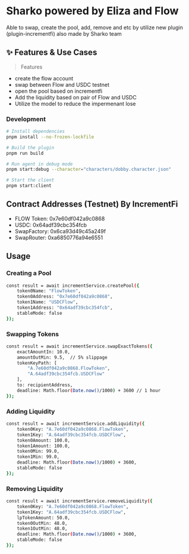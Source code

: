 # Sharko powered by Eliza and Flow

Able to swap, create the pool, add, remove and etc by utilize new plugin (plugin-incrementfi) also made by Sharko team

## ✨ Features & Use Cases

> Features

- create the flow account
- swap between Flow and USDC testnet
- open the pool based on incrementfi
- Add the liquidity based on pair of Flow and USDC
- Utilize the model to reduce the impermenant lose

### Development
```bash
# Install dependencies
pnpm install --no-frozen-lockfile

# Build the plugin
pnpm run build

# Run agent in debug mode
pnpm start:debug --character="characters/dobby.character.json"

# Start the client
pnpm start:client
```

## Contract Addresses (Testnet) By IncrementFi

- FLOW Token: 0x7e60df042a9c0868
- USDC: 0x64adf39cbc354fcb
- SwapFactory: 0x6ca93d49c45a249f
- SwapRouter: 0xa6850776a94e6551

## Usage

### Creating a Pool
```bash
const result = await incrementService.createPool({
    token0Name: "FlowToken",
    token0Address: "0x7e60df042a9c0868",
    token1Name: "USDCFlow",
    token1Address: "0x64adf39cbc354fcb",
    stableMode: false
});
```

### Swapping Tokens
```bash
const result = await incrementService.swapExactTokens({
    exactAmountIn: 10.0,
    amountOutMin: 9.5,  // 5% slippage
    tokenKeyPath: [
        "A.7e60df042a9c0868.FlowToken",
        "A.64adf39cbc354fcb.USDCFlow"
    ],
    to: recipientAddress,
    deadline: Math.floor(Date.now()/1000) + 3600 // 1 hour
});
```

### Adding Liquidity
```bash
const result = await incrementService.addLiquidity({
    token0Key: "A.7e60df042a9c0868.FlowToken",
    token1Key: "A.64adf39cbc354fcb.USDCFlow",
    token0Amount: 100.0,
    token1Amount: 100.0,
    token0Min: 99.0,
    token1Min: 99.0,
    deadline: Math.floor(Date.now()/1000) + 3600,
    stableMode: false
});
```

### Removing Liquidity
```bash
const result = await incrementService.removeLiquidity({
    token0Key: "A.7e60df042a9c0868.FlowToken",
    token1Key: "A.64adf39cbc354fcb.USDCFlow",
    lpTokenAmount: 50.0,
    token0OutMin: 48.0,
    token1OutMin: 48.0,
    deadline: Math.floor(Date.now()/1000) + 3600,
    stableMode: false
});
```

